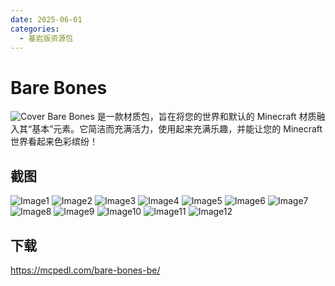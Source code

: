 ```yaml
---
date: 2025-06-01 
categories:
  - 基岩版资源包
---
```


# Bare Bones
![Cover](https://media.forgecdn.net/attachments/1155/293/cherry-png.png)
Bare Bones 是一款材质包，旨在将您的世界和默认的 Minecraft 材质融入其“基本”元素。它简洁而充满活力，使用起来充满乐趣，并能让您的 Minecraft 世界看起来色彩缤纷！

<!-- more -->

## 截图
![Image1](https://media.forgecdn.net/attachments/1155/291/ancient_city-png.png)
![Image2](https://media.forgecdn.net/attachments/1155/292/badlands-png.png)
![Image3](https://media.forgecdn.net/attachments/1155/293/cherry-png.png)
![Image4](https://media.forgecdn.net/attachments/1155/294/coral-png.png)
![Image5](https://media.forgecdn.net/attachments/1155/295/desert-png.png)
![Image6](https://media.forgecdn.net/attachments/1155/296/dripstone-png.png)
![Image7](https://media.forgecdn.net/attachments/1155/297/end_city-png.png)
![Image8](https://media.forgecdn.net/attachments/1155/298/iceberg-png.png)
![Image9](https://media.forgecdn.net/attachments/1155/299/jungle-png.png)
![Image10](https://media.forgecdn.net/attachments/1155/300/monument-png.png)
![Image11](https://media.forgecdn.net/attachments/1155/301/nether-png.png)
![Image12](https://media.forgecdn.net/attachments/1155/302/village-png.png)

## 下载
<https://mcpedl.com/bare-bones-be/>